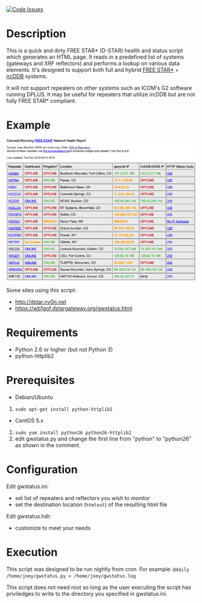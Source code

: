 [![Code Issues](https://www.quantifiedcode.com/api/v1/project/ba02492aeb5041229b85085fdd049e51/badge.svg)](https://www.quantifiedcode.com/app/project/ba02492aeb5041229b85085fdd049e51)

Description
===========

This is a quick and dirty FREE STAR* (D-STAR) health and status script which generates an HTML page. It reads in a predefined list of systems (gateways and XRF reflectors) and performs a lookup on various data elements. It's designed to support both full and hybrid [FREE STAR\*](http://va3uv.com/freestar.htm) + [ircDDB](http://ircddb.net) systems.

It will not support repeaters on other systems such as ICOM's G2 software running DPLUS. It may be useful for repeaters that utilize ircDDB but are not fully FREE STAR* compliant.

Example
=======
![Example Screenshot](https://github.com/RMHAM/dstar-gateway-status/blob/master/screenshot.png)

Some sites using this script:
 * http://dstar.nv0n.net
 * https://wb1gof.dstargateway.org/gwstatus.html

Requirements
============

 * Python 2.6 or higher (but not Python 3)
 * python-httplib2

Prerequisites
=============

 * Debian/Ubuntu
  1. `sudo apt-get install python-httplib2`
 * CentOS 5.x
  1. `sudo yum install python26 python26-httplib2`
  2. edit gwstatus.py and change the first line from "python" to "python26" as shown in the comment.

Configuration
=============
Edit gwstatus.ini:
 * set list of repeaters and reflectors you wish to monitor
 * set the destination location (`htmlout`) of the resulting html file

Edit gwstatus.hdr:
 * customize to meet your needs

Execution
=========
This script was designed to be run nightly from cron. For example: `@daily /home/joey/gwstatus.py > /home/joey/gwstatus.log`

This script does not need root so long as the user executing the script has priviledges to write to the directory you specified in gwstatus.ini.
